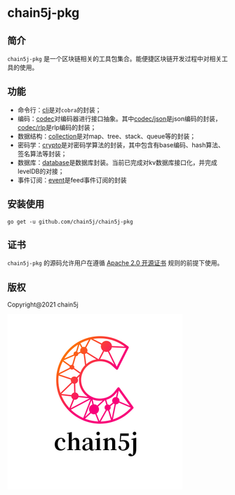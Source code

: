 # chain5j-pkg
## 简介
`chain5j-pkg` 是一个区块链相关的工具包集合。能便捷区块链开发过程中对相关工具的使用。

## 功能
- 命令行：[cli](cli/cli.go)是对`cobra`的封装；
- 编码：[codec](codec/codec.go)对编码器进行接口抽象。其中[codec/json](codec/json)是json编码的封装，[codec/rlp](codec/rlp)是rlp编码的封装；
- 数据结构：[collection](collection)是对map、tree、stack、queue等的封装；
- 密码学：[crypto](crypto)是对密码学算法的封装，其中包含有base编码、hash算法、签名算法等封装；
- 数据库：[database](database)是数据库封装。当前已完成对kv数据库接口化，并完成levelDB的对接；
- 事件订阅：[event](event)是feed事件订阅的封装

## 安装使用

```shell
go get -u github.com/chain5j/chain5j-pkg
```

## 证书
`chain5j-pkg` 的源码允许用户在遵循 [Apache 2.0 开源证书](LICENSE) 规则的前提下使用。

## 版权
Copyright@2021 chain5j

![](chain5j.png)
